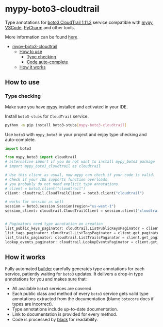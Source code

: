 # mypy-boto3-cloudtrail

Type annotations for
[boto3.CloudTrail 1.11.3](https://boto3.amazonaws.com/v1/documentation/api/1.11.3/reference/services/cloudtrail.html#CloudTrail) service
compatible with [mypy](https://github.com/python/mypy), [VSCode](https://code.visualstudio.com/),
[PyCharm](https://www.jetbrains.com/pycharm/) and other tools.

More information can be found [here](https://vemel.github.io/mypy_boto3/).

- [mypy-boto3-cloudtrail](#mypy-boto3-cloudtrail)
  - [How to use](#how-to-use)
    - [Type checking](#type-checking)
    - [Code auto-complete](#code-auto-complete)
  - [How it works](#how-it-works)

## How to use

### Type checking

Make sure you have [mypy](https://github.com/python/mypy) installed and activated in your IDE.

Install `boto3-stubs` for `CloudTrail` service.

```bash
python -m pip install boto3-stubs[mypy-boto3-cloudtrail]
```

Use `boto3` with `mypy_boto3` in your project and enjoy type checking and auto-complete.

```python
import boto3

from mypy_boto3 import cloudtrail
# alternative import if you do not want to install mypy_boto3 package
# import mypy_boto3_cloudtrail as cloudtrail

# Use this client as usual, now mypy can check if your code is valid.
# Check if your IDE supports function overloads,
# you probably do not need explicit type annotations
# client = boto3.client("cloudtrail")
client: cloudtrail.CloudTrailClient = boto3.client("cloudtrail")

# works for session as well
session = boto3.session.Session(region="us-west-1")
session_client: cloudtrail.CloudTrailClient = session.client("cloudtrail")


# Paginators need type annotation on creation
list_public_keys_paginator: cloudtrail.ListPublicKeysPaginator = client.get_paginator("list_public_keys")
list_tags_paginator: cloudtrail.ListTagsPaginator = client.get_paginator("list_tags")
list_trails_paginator: cloudtrail.ListTrailsPaginator = client.get_paginator("list_trails")
lookup_events_paginator: cloudtrail.LookupEventsPaginator = client.get_paginator("lookup_events")
```

## How it works

Fully automated [builder](https://github.com/vemel/mypy_boto3) carefully generates
type annotations for each service, patiently waiting for `boto3` updates. It delivers
a drop-in type annotations for you and makes sure that:

- All available `boto3` services are covered.
- Each public class and method of every `boto3` service gets valid type annotations
  extracted from the documentation (blame `botocore` docs if types are incorrect).
- Type annotations include up-to-date documentation.
- Link to documentation is provided for every method.
- Code is processed by [black](https://github.com/psf/black) for readability.